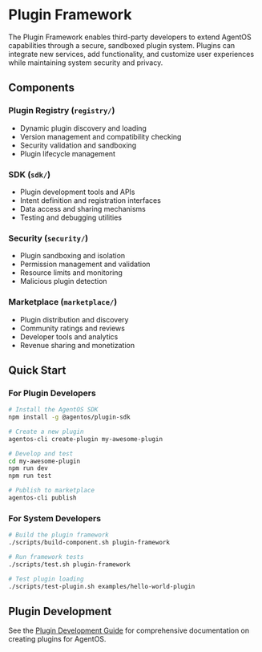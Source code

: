 # Plugin Framework

The Plugin Framework enables third-party developers to extend AgentOS capabilities through a secure, sandboxed plugin system. Plugins can integrate new services, add functionality, and customize user experiences while maintaining system security and privacy.

## Components

### Plugin Registry (`registry/`)
- Dynamic plugin discovery and loading
- Version management and compatibility checking
- Security validation and sandboxing
- Plugin lifecycle management

### SDK (`sdk/`)
- Plugin development tools and APIs
- Intent definition and registration interfaces
- Data access and sharing mechanisms
- Testing and debugging utilities

### Security (`security/`)
- Plugin sandboxing and isolation
- Permission management and validation
- Resource limits and monitoring
- Malicious plugin detection

### Marketplace (`marketplace/`)
- Plugin distribution and discovery
- Community ratings and reviews
- Developer tools and analytics
- Revenue sharing and monetization

## Quick Start

### For Plugin Developers

```bash
# Install the AgentOS SDK
npm install -g @agentos/plugin-sdk

# Create a new plugin
agentos-cli create-plugin my-awesome-plugin

# Develop and test
cd my-awesome-plugin
npm run dev
npm run test

# Publish to marketplace
agentos-cli publish
```

### For System Developers

```bash
# Build the plugin framework
./scripts/build-component.sh plugin-framework

# Run framework tests
./scripts/test.sh plugin-framework

# Test plugin loading
./scripts/test-plugin.sh examples/hello-world-plugin
```

## Plugin Development

See the [Plugin Development Guide](../../docs/plugin-development.md) for comprehensive documentation on creating plugins for AgentOS.